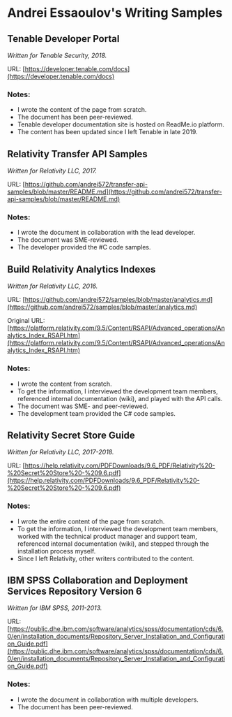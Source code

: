 # Andrei Essaoulov's Writing Samples

## Tenable Developer Portal

*Written for Tenable Security, 2018.*

URL: [https://developer.tenable.com/docs](https://developer.tenable.com/docs)

### Notes:

- I wrote the content of the page from scratch.
- The document has been peer-reviewed.
- Tenable developer documentation site is hosted on ReadMe.io platform.
- The content has been updated since I left Tenable in late 2019.

## Relativity Transfer API Samples

*Written for Relativity LLC, 2017.*

URL: [https://github.com/andrei572/transfer-api-samples/blob/master/README.md](https://github.com/andrei572/transfer-api-samples/blob/master/README.md)

### Notes:

- I wrote the document in collaboration with the lead developer.
- The document was SME-reviewed.
- The developer provided the #C code samples.

## Build Relativity Analytics Indexes

*Written for Relativity LLC, 2016.*

URL: [https://github.com/andrei572/samples/blob/master/analytics.md](https://github.com/andrei572/samples/blob/master/analytics.md)

Original URL: [https://platform.relativity.com/9.5/Content/RSAPI/Advanced_operations/Analytics_Index_RSAPI.htm](https://platform.relativity.com/9.5/Content/RSAPI/Advanced_operations/Analytics_Index_RSAPI.htm)

### Notes:

- I wrote the content from scratch.
- To get the information, I interviewed the development team members, referenced internal documentation (wiki), and played with the API calls.
- The document was SME- and peer-reviewed.
- The development team provided the C# code samples.

## Relativity Secret Store Guide

*Written for Relativity LLC, 2017-2018.*

URL: [https://help.relativity.com/PDFDownloads/9.6_PDF/Relativity%20-%20Secret%20Store%20-%209.6.pdf](https://help.relativity.com/PDFDownloads/9.6_PDF/Relativity%20-%20Secret%20Store%20-%209.6.pdf)

### Notes:
- I wrote the entire content of the page from scratch.
- To get the information, I interviewed the development team members, worked with the technical
product manager and support team, referenced internal documentation (wiki), and stepped
through the installation process myself.
- Since I left Relativity, other writers contributed to the content.


## IBM SPSS Collaboration and Deployment Services Repository Version 6

*Written for IBM SPSS, 2011-2013.*

URL: [https://public.dhe.ibm.com/software/analytics/spss/documentation/cds/6.0/en/installation_documents/Repository_Server_Installation_and_Configuration_Guide.pdf](https://public.dhe.ibm.com/software/analytics/spss/documentation/cds/6.0/en/installation_documents/Repository_Server_Installation_and_Configuration_Guide.pdf)

### Notes:

- I wrote the document in collaboration with multiple developers.
- The document has been peer-reviewed.
